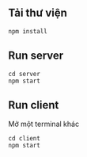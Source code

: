 ## Tải thư viện

```
npm install
```

## Run server

```
cd server
npm start
```

## Run client

Mở một terminal khác

```
cd client
npm start
```
